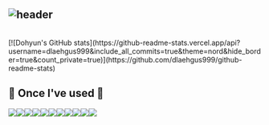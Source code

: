 <div align="left">
  
![header](https://capsule-render.vercel.app/api?type=waving&color=timeGradient&text=Welcome%20to%20Dohyun's%20GitHub%20👋&animation=twinkling&fontSize=35&fontAlignY=40&fontAlign=70&height=250)
---
<br>
[![Dohyun's GitHub stats](https://github-readme-stats.vercel.app/api?username=dlaehgus999&include_all_commits=true&theme=nord&hide_border=true&count_private=true)](https://github.com/dlaehgus999/github-readme-stats)
    
## 🔨 Once I've used 🔨
<div style="display:flex; flex-direction:row;">
    <img src="https://img.shields.io/badge/Java-007396?style=for-the-badge&logo=Java&logoColor=white"> 
    <img src="https://img.shields.io/badge/Spring Boot-6DB33F?style=for-the-badge&logo=spring boot&logoColor=white"> 
    <!--<img src="https://img.shields.io/badge/Gradle-02303A?style=for-the-badge&logo=gradle&logoColor=white"> -->
    <br>
    <img src="https://img.shields.io/badge/oracle-F80000?style=for-the-badge&logo=oracle&logoColor=white"> 
    <img src="https://img.shields.io/badge/mysql-4479A1?style=for-the-badge&logo=mysql&logoColor=white"> 
    <br>
    <img src="https://img.shields.io/badge/Amazon AWS-232F3E?style=for-the-badge&logo=amazon aws&logoColor=white"> 
    <br>
    <img src="https://img.shields.io/badge/html5-E34F26?style=flat-square&logo=html5&logoColor=white"> 
    <img src="https://img.shields.io/badge/css-1572B6?style=flat-square&logo=css3&logoColor=white"> 
    <img src="https://img.shields.io/badge/javascript-F7DF1E?style=flat-square&logo=javascript&logoColor=black">
    <img src="https://img.shields.io/badge/vue.js-4FC08D?style=flat-square&logo=vue.js&logoColor=white">
    <br>
    <img src="https://img.shields.io/badge/bootstrap-7952B3?style=flat-square&logo=bootstrap&logoColor=white">
    <img src="https://img.shields.io/badge/vuetify-1867C0?style=flat-square&logo=vuetify&logoColor=white">
    <br>
</div><br>
</div>


